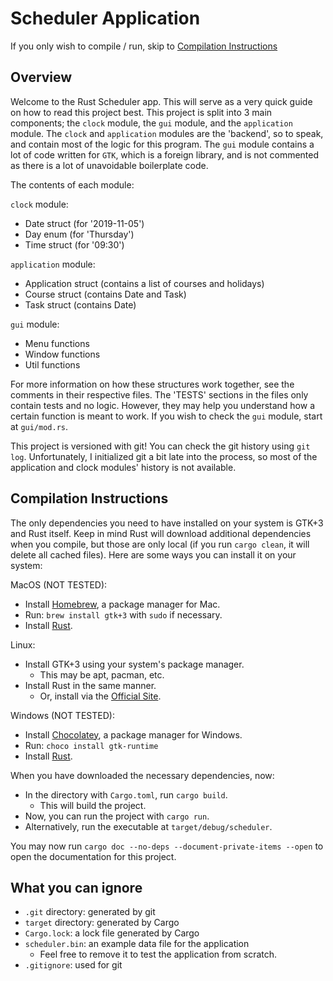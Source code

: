 # Scheduler Application

If you only wish to compile / run, skip to [Compilation Instructions](##Compilation-Instructions)

## Overview

Welcome to the Rust Scheduler app. This will serve as a very quick guide on how to read this project best. This project is split into 3 main components; the `clock` module, the `gui` module, and the `application` module. The `clock` and `application` modules are the 'backend', so to speak, and contain most of the logic for this program. The `gui` module contains a lot of code written for `GTK`, which is a foreign library, and is not commented as there is a lot of unavoidable boilerplate code.

The contents of each module:

`clock` module:
- Date struct (for '2019-11-05')
- Day enum (for 'Thursday')
- Time struct (for '09:30')

`application` module:
- Application struct (contains a list of courses and holidays)
- Course struct (contains Date and Task)
- Task struct (contains Date)

`gui` module:
- Menu functions
- Window functions
- Util functions

For more information on how these structures work together, see the comments in their respective files. The 'TESTS' sections in the files only contain tests and no logic. However, they may help you understand how a certain function is meant to work. If you wish to check the `gui` module, start at `gui/mod.rs`.

This project is versioned with git! You can check the git history using `git log`. Unfortunately, I initialized git a bit late into the process, so most of the application and clock modules' history is not available.

## Compilation Instructions

The only dependencies you need to have installed on your system is GTK+3 and Rust itself. Keep in mind Rust will download additional dependencies when you compile, but those are only local (if you run `cargo clean`, it will delete all cached files). Here are some ways you can install it on your system:

MacOS (NOT TESTED):
- Install [Homebrew](https://brew.sh/), a package manager for Mac.
- Run: `brew install gtk+3` with `sudo` if necessary.
- Install [Rust](https://www.rust-lang.org/tools/install).

Linux:
- Install GTK+3 using your system's package manager.
    - This may be apt, pacman, etc.
- Install Rust in the same manner.
    - Or, install via the [Official Site](https://www.rust-lang.org/tools/install).

Windows (NOT TESTED):
- Install [Chocolatey](https://chocolatey.org/install), a package manager for Windows.
- Run: `choco install gtk-runtime`
- Install [Rust](https://www.rust-lang.org/tools/install).

When you have downloaded the necessary dependencies, now:
- In the directory with `Cargo.toml`, run `cargo build`.
    - This will build the project.
- Now, you can run the project with `cargo run`.
- Alternatively, run the executable at `target/debug/scheduler`.

You may now run `cargo doc --no-deps --document-private-items --open` to open the documentation for this project.

## What you can ignore

- `.git` directory: generated by git
- `target` directory: generated by Cargo
- `Cargo.lock`: a lock file generated by Cargo
- `scheduler.bin`: an example data file for the application
    - Feel free to remove it to test the application from scratch.
- `.gitignore`: used for git
